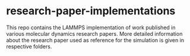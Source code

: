 # research-paper-implementations

This repo contains the LAMMPS implementation of work published in various molecular dynamics research papers. More detailed information about the research paper used as reference for the simulation is given in respective folders.  
